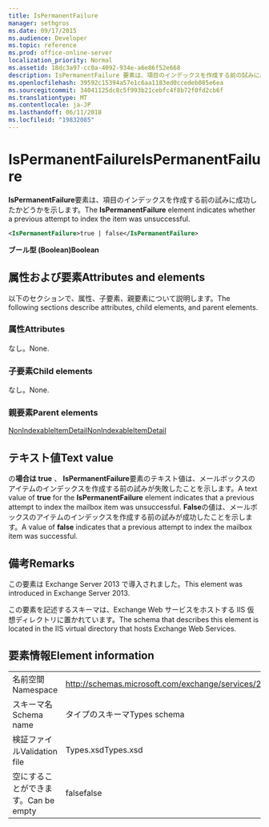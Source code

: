 ```yaml
---
title: IsPermanentFailure
manager: sethgros
ms.date: 09/17/2015
ms.audience: Developer
ms.topic: reference
ms.prod: office-online-server
localization_priority: Normal
ms.assetid: 18dc3a97-cc0a-4092-934e-a6e86f52e668
description: IsPermanentFailure 要素は、項目のインデックスを作成する前の試みに成功したかどうかを示します。
ms.openlocfilehash: 39592c15394a57e1c6aa1183ed0ccedeb085e6ea
ms.sourcegitcommit: 34041125dc8c5f993b21cebfc4f8b72f0fd2cb6f
ms.translationtype: MT
ms.contentlocale: ja-JP
ms.lasthandoff: 06/11/2018
ms.locfileid: "19832085"
---
```

# <a name="ispermanentfailure"></a><span data-ttu-id="caeb0-103">IsPermanentFailure</span><span class="sxs-lookup"><span data-stu-id="caeb0-103">IsPermanentFailure</span></span>

<span data-ttu-id="caeb0-104">**IsPermanentFailure**要素は、項目のインデックスを作成する前の試みに成功したかどうかを示します。</span><span class="sxs-lookup"><span data-stu-id="caeb0-104">The **IsPermanentFailure** element indicates whether a previous attempt to index the item was unsuccessful.</span></span> 
  
```XML
<IsPermanentFailure>true | false</IsPermanentFailure>
```

 <span data-ttu-id="caeb0-105">**ブール型 (Boolean)**</span><span class="sxs-lookup"><span data-stu-id="caeb0-105">**Boolean**</span></span>
## <a name="attributes-and-elements"></a><span data-ttu-id="caeb0-106">属性および要素</span><span class="sxs-lookup"><span data-stu-id="caeb0-106">Attributes and elements</span></span>

<span data-ttu-id="caeb0-107">以下のセクションで、属性、子要素、親要素について説明します。</span><span class="sxs-lookup"><span data-stu-id="caeb0-107">The following sections describe attributes, child elements, and parent elements.</span></span>
  
### <a name="attributes"></a><span data-ttu-id="caeb0-108">属性</span><span class="sxs-lookup"><span data-stu-id="caeb0-108">Attributes</span></span>

<span data-ttu-id="caeb0-109">なし。</span><span class="sxs-lookup"><span data-stu-id="caeb0-109">None.</span></span>
  
### <a name="child-elements"></a><span data-ttu-id="caeb0-110">子要素</span><span class="sxs-lookup"><span data-stu-id="caeb0-110">Child elements</span></span>

<span data-ttu-id="caeb0-111">なし。</span><span class="sxs-lookup"><span data-stu-id="caeb0-111">None.</span></span>
  
### <a name="parent-elements"></a><span data-ttu-id="caeb0-112">親要素</span><span class="sxs-lookup"><span data-stu-id="caeb0-112">Parent elements</span></span>

[<span data-ttu-id="caeb0-113">NonIndexableItemDetail</span><span class="sxs-lookup"><span data-stu-id="caeb0-113">NonIndexableItemDetail</span></span>](nonindexableitemdetail.md)
  
## <a name="text-value"></a><span data-ttu-id="caeb0-114">テキスト値</span><span class="sxs-lookup"><span data-stu-id="caeb0-114">Text value</span></span>

<span data-ttu-id="caeb0-115">の**場合は true** 、 **IsPermanentFailure**要素のテキスト値は、メールボックスのアイテムのインデックスを作成する前の試みが失敗したことを示します。</span><span class="sxs-lookup"><span data-stu-id="caeb0-115">A text value of **true** for the **IsPermanentFailure** element indicates that a previous attempt to index the mailbox item was unsuccessful.</span></span> <span data-ttu-id="caeb0-116">**False**の値は、メールボックスのアイテムのインデックスを作成する前の試みが成功したことを示します。</span><span class="sxs-lookup"><span data-stu-id="caeb0-116">A value of **false** indicates that a previous attempt to index the mailbox item was successful.</span></span> 
  
## <a name="remarks"></a><span data-ttu-id="caeb0-117">備考</span><span class="sxs-lookup"><span data-stu-id="caeb0-117">Remarks</span></span>

<span data-ttu-id="caeb0-118">この要素は Exchange Server 2013 で導入されました。</span><span class="sxs-lookup"><span data-stu-id="caeb0-118">This element was introduced in Exchange Server 2013.</span></span>
  
<span data-ttu-id="caeb0-119">この要素を記述するスキーマは、Exchange Web サービスをホストする IIS 仮想ディレクトリに置かれています。</span><span class="sxs-lookup"><span data-stu-id="caeb0-119">The schema that describes this element is located in the IIS virtual directory that hosts Exchange Web Services.</span></span>
  
## <a name="element-information"></a><span data-ttu-id="caeb0-120">要素情報</span><span class="sxs-lookup"><span data-stu-id="caeb0-120">Element information</span></span>

|||
|:-----|:-----|
|<span data-ttu-id="caeb0-121">名前空間</span><span class="sxs-lookup"><span data-stu-id="caeb0-121">Namespace</span></span>  <br/> |http://schemas.microsoft.com/exchange/services/2006/types  <br/> |
|<span data-ttu-id="caeb0-122">スキーマ名</span><span class="sxs-lookup"><span data-stu-id="caeb0-122">Schema name</span></span>  <br/> |<span data-ttu-id="caeb0-123">タイプのスキーマ</span><span class="sxs-lookup"><span data-stu-id="caeb0-123">Types schema</span></span>  <br/> |
|<span data-ttu-id="caeb0-124">検証ファイル</span><span class="sxs-lookup"><span data-stu-id="caeb0-124">Validation file</span></span>  <br/> |<span data-ttu-id="caeb0-125">Types.xsd</span><span class="sxs-lookup"><span data-stu-id="caeb0-125">Types.xsd</span></span>  <br/> |
|<span data-ttu-id="caeb0-126">空にすることができます。</span><span class="sxs-lookup"><span data-stu-id="caeb0-126">Can be empty</span></span>  <br/> |<span data-ttu-id="caeb0-127">false</span><span class="sxs-lookup"><span data-stu-id="caeb0-127">false</span></span>  <br/> |
   

